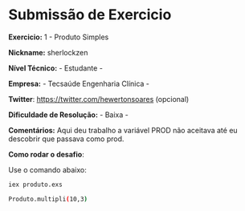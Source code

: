 # Submissão de Exercicio

**Exercicio:** 1 - Produto Simples

**Nickname:** sherlockzen

**Nível Técnico:** - Estudante -

**Empresa:** - Tecsaúde Engenharia Clínica -

**Twitter**: https://twitter.com/hewertonsoares (opcional)

**Dificuldade de Resolução:** - Baixa -

**Comentários:** Aqui deu trabalho a variável PROD não aceitava até eu descobrir que passava como prod.

**Como rodar o desafio**: 

Use o comando abaixo: 
```bash
iex produto.exs
```
```bash
Produto.multipli(10,3)
```
